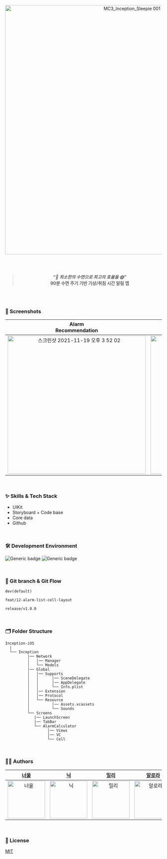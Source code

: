 
<br/>
<br/>

<div align="center"> 
  
<img width="800" alt="MC3_Inception_Sleepie 001" src="https://user-images.githubusercontent.com/51108729/182498112-197f6815-1294-49bd-add9-4d5e8752fd5b.jpeg">
  
<br/><br/>

> _**“🌙 최소한의 수면으로 최고의 효율을 🌞”**_ <br/>
> **90분 수면 주기 기반 기상/취침 시간 알림 앱**

  
</div>

<br/>
<br/>


### 📱 Screenshots

<div align="center"> 

| Alarm<br/>Recommendation | Alarm List | Sleep Tracker | Alarm Clock |
|:---:|:---:|:---:|:---:|
|<img height="444" alt="스크린샷 2021-11-19 오후 3 52 02" src="https://user-images.githubusercontent.com/51108729/182510308-dda4c150-8cfe-4b73-80ce-8be2c6aa3000.png">|<img height="444" alt="스크린샷 2021-11-19 오후 3 52 02" src="https://user-images.githubusercontent.com/51108729/182509756-4440dae5-b4f5-47d0-83d8-57c11d69c312.png">|<img height="444" alt="스크린샷 2021-11-19 오후 3 52 02" src="https://user-images.githubusercontent.com/51108729/182510549-86ba7b01-f82a-4e1a-a909-6a3daadd5ce0.png">|<img height="444" alt="스크린샷 2021-11-19 오후 3 52 02" src="https://user-images.githubusercontent.com/51108729/182510556-8b785b68-f882-4eba-979a-7f7741addd9f.png">| 

</div>

<br/>

### :sparkles: Skills & Tech Stack
* UIKit
* Storyboard + Code base
* Core data
* Github

<br/>

### 🛠 Development Environment

![Generic badge](https://img.shields.io/badge/iOS-15.0+-lightgrey.svg) ![Generic badge](https://img.shields.io/badge/Xcode-13.3-blue.svg)

<br/>

### 🔀 Git branch & Git Flow

```
dev(default)

feat/12-alarm-list-cell-layout

release/v1.0.0
```
<br/>

### 🗂 Folder Structure

```
Inception-iOS
  |
  └── Inception
          |── Network
          │   │── Manager
          │   └── Models
          |── Global
          │   │── Supports
          │   │      │── SceneDelegate
          │   │      │── AppDelegate
          │   │      └── Info.plist
          │   │── Extension
          │   │── Protocol
          │   └── Resource
          │          │── Assets.xcassets
          │          └── Sounds
          └── Screens 
             |── LaunchScreen
             |── TabBar
             └── AlarmCalculator
                   │── Views
                   │── VC
                   └── Cell
```

<br/>

  
### 🧑‍💻 Authors

<div align="center"> 
  
| [너울](https://github.com/pppaper) | [닉](https://github.com/tea-hkim) | [밀리](https://github.com/jinccc97) | [알로라](https://github.com/compuTasha) | [에이버리](https://github.com/chaneeii) | [태니](https://github.com/taehyeonk) |
|:---:|:---:|:---:|:---:|:---:|:---:|
|<img width="120" alt="너울" src="https://avatars.githubusercontent.com/u/103012106?v=4">|<img width="120" alt="닉" src="https://avatars.githubusercontent.com/u/81206228?v=4">|<img width="120" alt="밀리" src="https://avatars.githubusercontent.com/u/61951603?v=4">|<img width="120" alt="알로라" src="https://avatars.githubusercontent.com/u/51108729?v=4">|<img width="120" alt="에이버리" src="https://avatars.githubusercontent.com/u/63157395?v=4">|<img width="120" alt="태니" src="https://avatars.githubusercontent.com/u/29690062?v=4">|

  
</div>

<br/>

### :lock_with_ink_pen: License

[MIT](https://choosealicense.com/licenses/mit/)
